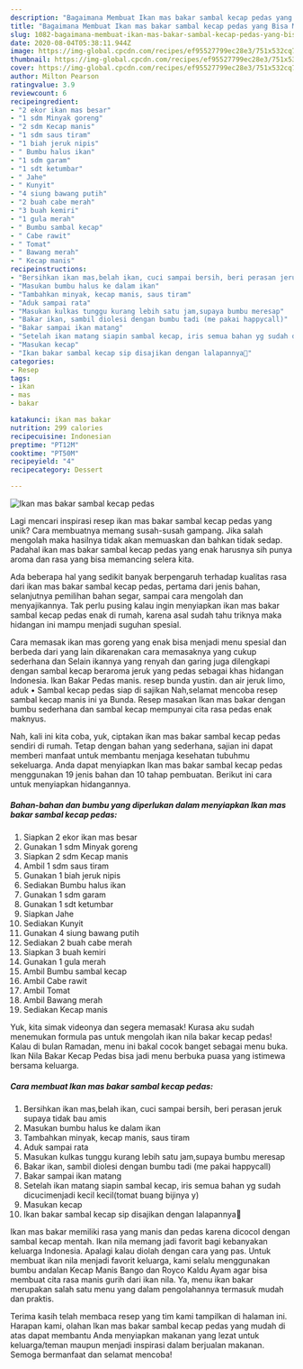 ```yaml
---
description: "Bagaimana Membuat Ikan mas bakar sambal kecap pedas yang Bisa Manjain Lidah"
title: "Bagaimana Membuat Ikan mas bakar sambal kecap pedas yang Bisa Manjain Lidah"
slug: 1082-bagaimana-membuat-ikan-mas-bakar-sambal-kecap-pedas-yang-bisa-manjain-lidah
date: 2020-08-04T05:38:11.944Z
image: https://img-global.cpcdn.com/recipes/ef95527799ec28e3/751x532cq70/ikan-mas-bakar-sambal-kecap-pedas-foto-resep-utama.jpg
thumbnail: https://img-global.cpcdn.com/recipes/ef95527799ec28e3/751x532cq70/ikan-mas-bakar-sambal-kecap-pedas-foto-resep-utama.jpg
cover: https://img-global.cpcdn.com/recipes/ef95527799ec28e3/751x532cq70/ikan-mas-bakar-sambal-kecap-pedas-foto-resep-utama.jpg
author: Milton Pearson
ratingvalue: 3.9
reviewcount: 6
recipeingredient:
- "2 ekor ikan mas besar"
- "1 sdm Minyak goreng"
- "2 sdm Kecap manis"
- "1 sdm saus tiram"
- "1 biah jeruk nipis"
- " Bumbu halus ikan"
- "1 sdm garam"
- "1 sdt ketumbar"
- " Jahe"
- " Kunyit"
- "4 siung bawang putih"
- "2 buah cabe merah"
- "3 buah kemiri"
- "1 gula merah"
- " Bumbu sambal kecap"
- " Cabe rawit"
- " Tomat"
- " Bawang merah"
- " Kecap manis"
recipeinstructions:
- "Bersihkan ikan mas,belah ikan, cuci sampai bersih, beri perasan jeruk supaya tidak bau amis"
- "Masukan bumbu halus ke dalam ikan"
- "Tambahkan minyak, kecap manis, saus tiram"
- "Aduk sampai rata"
- "Masukan kulkas tunggu kurang lebih satu jam,supaya bumbu meresap"
- "Bakar ikan, sambil diolesi dengan bumbu tadi (me pakai happycall)"
- "Bakar sampai ikan matang"
- "Setelah ikan matang siapin sambal kecap, iris semua bahan yg sudah dicucimenjadi kecil kecil(tomat buang bijinya y)"
- "Masukan kecap"
- "Ikan bakar sambal kecap sip disajikan dengan lalapannya🤗"
categories:
- Resep
tags:
- ikan
- mas
- bakar

katakunci: ikan mas bakar 
nutrition: 299 calories
recipecuisine: Indonesian
preptime: "PT12M"
cooktime: "PT50M"
recipeyield: "4"
recipecategory: Dessert

---
```



![Ikan mas bakar sambal kecap pedas](https://img-global.cpcdn.com/recipes/ef95527799ec28e3/751x532cq70/ikan-mas-bakar-sambal-kecap-pedas-foto-resep-utama.jpg)

Lagi mencari inspirasi resep ikan mas bakar sambal kecap pedas yang unik? Cara membuatnya memang susah-susah gampang. Jika salah mengolah maka hasilnya tidak akan memuaskan dan bahkan tidak sedap. Padahal ikan mas bakar sambal kecap pedas yang enak harusnya sih punya aroma dan rasa yang bisa memancing selera kita.

Ada beberapa hal yang sedikit banyak berpengaruh terhadap kualitas rasa dari ikan mas bakar sambal kecap pedas, pertama dari jenis bahan, selanjutnya pemilihan bahan segar, sampai cara mengolah dan menyajikannya. Tak perlu pusing kalau ingin menyiapkan ikan mas bakar sambal kecap pedas enak di rumah, karena asal sudah tahu triknya maka hidangan ini mampu menjadi suguhan spesial.

Cara memasak ikan mas goreng yang enak bisa menjadi menu spesial dan berbeda dari yang lain dikarenakan cara memasaknya yang cukup sederhana dan Selain ikannya yang renyah dan garing juga dilengkapi dengan sambal kecap beraroma jeruk yang pedas sebagai khas hidangan Indonesia. Ikan Bakar Pedas manis. resep bunda yustin. dan air jeruk limo, aduk • Sambal kecap pedas siap di sajikan Nah,selamat mencoba resep sambal kecap manis ini ya Bunda. Resep masakan Ikan mas bakar dengan bumbu sederhana dan sambal kecap mempunyai cita rasa pedas enak maknyus.


Nah, kali ini kita coba, yuk, ciptakan ikan mas bakar sambal kecap pedas sendiri di rumah. Tetap dengan bahan yang sederhana, sajian ini dapat memberi manfaat untuk membantu menjaga kesehatan tubuhmu sekeluarga. Anda dapat menyiapkan Ikan mas bakar sambal kecap pedas menggunakan 19 jenis bahan dan 10 tahap pembuatan. Berikut ini cara untuk menyiapkan hidangannya.

<!--inarticleads1-->

##### Bahan-bahan dan bumbu yang diperlukan dalam menyiapkan Ikan mas bakar sambal kecap pedas:

1. Siapkan 2 ekor ikan mas besar
1. Gunakan 1 sdm Minyak goreng
1. Siapkan 2 sdm Kecap manis
1. Ambil 1 sdm saus tiram
1. Gunakan 1 biah jeruk nipis
1. Sediakan  Bumbu halus ikan
1. Gunakan 1 sdm garam
1. Gunakan 1 sdt ketumbar
1. Siapkan  Jahe
1. Sediakan  Kunyit
1. Gunakan 4 siung bawang putih
1. Sediakan 2 buah cabe merah
1. Siapkan 3 buah kemiri
1. Gunakan 1 gula merah
1. Ambil  Bumbu sambal kecap
1. Ambil  Cabe rawit
1. Ambil  Tomat
1. Ambil  Bawang merah
1. Sediakan  Kecap manis


Yuk, kita simak videonya dan segera memasak! Kurasa aku sudah menemukan formula pas untuk mengolah ikan nila bakar kecap pedas! Kalau di bulan Ramadan, menu ini bakal cocok banget sebagai menu buka. Ikan Nila Bakar Kecap Pedas bisa jadi menu berbuka puasa yang istimewa bersama keluarga. 

<!--inarticleads2-->

##### Cara membuat Ikan mas bakar sambal kecap pedas:

1. Bersihkan ikan mas,belah ikan, cuci sampai bersih, beri perasan jeruk supaya tidak bau amis
1. Masukan bumbu halus ke dalam ikan
1. Tambahkan minyak, kecap manis, saus tiram
1. Aduk sampai rata
1. Masukan kulkas tunggu kurang lebih satu jam,supaya bumbu meresap
1. Bakar ikan, sambil diolesi dengan bumbu tadi (me pakai happycall)
1. Bakar sampai ikan matang
1. Setelah ikan matang siapin sambal kecap, iris semua bahan yg sudah dicucimenjadi kecil kecil(tomat buang bijinya y)
1. Masukan kecap
1. Ikan bakar sambal kecap sip disajikan dengan lalapannya🤗


Ikan mas bakar memiliki rasa yang manis dan pedas karena dicocol dengan sambal kecap mentah. Ikan nila memang jadi favorit bagi kebanyakan keluarga Indonesia. Apalagi kalau diolah dengan cara yang pas. Untuk membuat ikan nila menjadi favorit keluarga, kami selalu menggunakan bumbu andalan Kecap Manis Bango dan Royco Kaldu Ayam agar bisa membuat cita rasa manis gurih dari ikan nila. Ya, menu ikan bakar merupakan salah satu menu yang dalam pengolahannya termasuk mudah dan praktis. 

Terima kasih telah membaca resep yang tim kami tampilkan di halaman ini. Harapan kami, olahan Ikan mas bakar sambal kecap pedas yang mudah di atas dapat membantu Anda menyiapkan makanan yang lezat untuk keluarga/teman maupun menjadi inspirasi dalam berjualan makanan. Semoga bermanfaat dan selamat mencoba!

